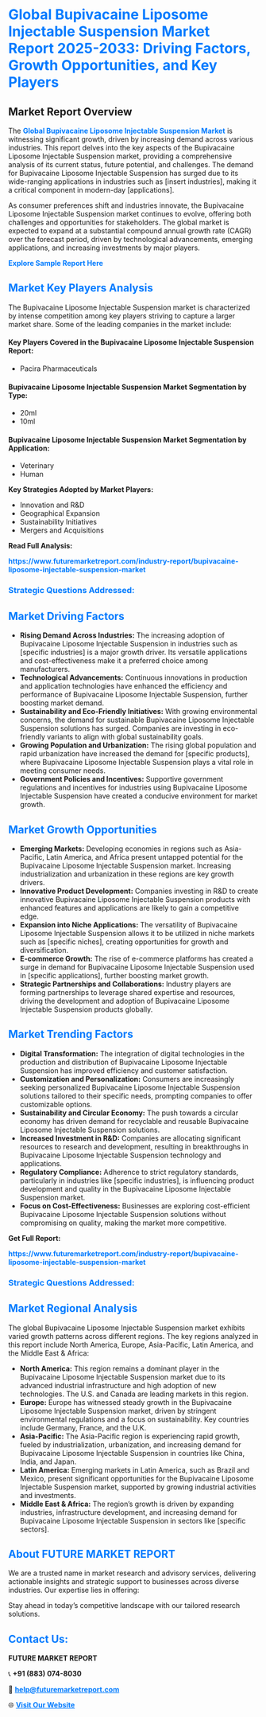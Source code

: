 <h1 style="color: #007BFF;">Global Bupivacaine Liposome Injectable Suspension Market Report 2025-2033: Driving Factors, Growth Opportunities, and Key Players</h1>

<section id="overview">
<h2>Market Report Overview</h2>
<p>The <a href="https://www.futuremarketreport.com/industry-report/bupivacaine-liposome-injectable-suspension-market" style="color: #007BFF; text-decoration: none;"><strong>Global Bupivacaine Liposome Injectable Suspension Market</strong></a> is witnessing significant growth, driven by increasing demand across various industries. This report delves into the key aspects of the Bupivacaine Liposome Injectable Suspension market, providing a comprehensive analysis of its current status, future potential, and challenges. The demand for Bupivacaine Liposome Injectable Suspension has surged due to its wide-ranging applications in industries such as [insert industries], making it a critical component in modern-day [applications].</p>
<p>As consumer preferences shift and industries innovate, the Bupivacaine Liposome Injectable Suspension market continues to evolve, offering both challenges and opportunities for stakeholders. The global market is expected to expand at a substantial compound annual growth rate (CAGR) over the forecast period, driven by technological advancements, emerging applications, and increasing investments by major players.</p>
</section>

<section id="overview">
<p><a href="https://www.futuremarketreport.com/request-sample/reportId=64509" style="color: #007BFF; text-decoration: none;"><strong>Explore Sample Report Here</strong></a></p>
</section>

<section id="key-players">
<h2 style="color: #007BFF;">Market Key Players Analysis</h2>
<p>The Bupivacaine Liposome Injectable Suspension market is characterized by intense competition among key players striving to capture a larger market share. Some of the leading companies in the market include:</p>
<h4>Key Players Covered in the Bupivacaine Liposome Injectable Suspension Report:</h4>
<ul><li>Pacira Pharmaceuticals</li></ul>
<h4>Bupivacaine Liposome Injectable Suspension Market Segmentation by Type:</h4>
<ul><li>20ml</li><li>10ml</li></ul>

<h4>Bupivacaine Liposome Injectable Suspension Market Segmentation by Application:</h4>
<ul><li>Veterinary</li><li>Human</li></ul>
<p><strong>Key Strategies Adopted by Market Players:</strong></p>
<ul>
<li>Innovation and R&D</li>
<li>Geographical Expansion</li>
<li>Sustainability Initiatives</li>
<li>Mergers and Acquisitions</li>
</ul>
</section>

<section>
<p><strong>Read Full Analysis: </strong></p><a href="https://www.futuremarketreport.com/industry-report/bupivacaine-liposome-injectable-suspension-market" style="color: #007BFF; text-decoration: none;"><strong>https://www.futuremarketreport.com/industry-report/bupivacaine-liposome-injectable-suspension-market</strong></a>
<h3 style="color: #007BFF;">Strategic Questions Addressed:</h3>
</section>

<section id="driving-factors">
<h2 style="color: #007BFF;">Market Driving Factors</h2>
<ul>
<li><strong>Rising Demand Across Industries:</strong> The increasing adoption of Bupivacaine Liposome Injectable Suspension in industries such as [specific industries] is a major growth driver. Its versatile applications and cost-effectiveness make it a preferred choice among manufacturers.</li>
<li><strong>Technological Advancements:</strong> Continuous innovations in production and application technologies have enhanced the efficiency and performance of Bupivacaine Liposome Injectable Suspension, further boosting market demand.</li>
<li><strong>Sustainability and Eco-Friendly Initiatives:</strong> With growing environmental concerns, the demand for sustainable Bupivacaine Liposome Injectable Suspension solutions has surged. Companies are investing in eco-friendly variants to align with global sustainability goals.</li>
<li><strong>Growing Population and Urbanization:</strong> The rising global population and rapid urbanization have increased the demand for [specific products], where Bupivacaine Liposome Injectable Suspension plays a vital role in meeting consumer needs.</li>
<li><strong>Government Policies and Incentives:</strong> Supportive government regulations and incentives for industries using Bupivacaine Liposome Injectable Suspension have created a conducive environment for market growth.</li>
</ul>
</section>

<section id="growth-opportunities">
<h2 style="color: #007BFF;">Market Growth Opportunities</h2>
<ul>
<li><strong>Emerging Markets:</strong> Developing economies in regions such as Asia-Pacific, Latin America, and Africa present untapped potential for the Bupivacaine Liposome Injectable Suspension market. Increasing industrialization and urbanization in these regions are key growth drivers.</li>
<li><strong>Innovative Product Development:</strong> Companies investing in R&D to create innovative Bupivacaine Liposome Injectable Suspension products with enhanced features and applications are likely to gain a competitive edge.</li>
<li><strong>Expansion into Niche Applications:</strong> The versatility of Bupivacaine Liposome Injectable Suspension allows it to be utilized in niche markets such as [specific niches], creating opportunities for growth and diversification.</li>
<li><strong>E-commerce Growth:</strong> The rise of e-commerce platforms has created a surge in demand for Bupivacaine Liposome Injectable Suspension used in [specific applications], further boosting market growth.</li>
<li><strong>Strategic Partnerships and Collaborations:</strong> Industry players are forming partnerships to leverage shared expertise and resources, driving the development and adoption of Bupivacaine Liposome Injectable Suspension products globally.</li>
</ul>
</section>

<section id="trending-factors">
<h2 style="color: #007BFF;">Market Trending Factors</h2>
<ul>
<li><strong>Digital Transformation:</strong> The integration of digital technologies in the production and distribution of Bupivacaine Liposome Injectable Suspension has improved efficiency and customer satisfaction.</li>
<li><strong>Customization and Personalization:</strong> Consumers are increasingly seeking personalized Bupivacaine Liposome Injectable Suspension solutions tailored to their specific needs, prompting companies to offer customizable options.</li>
<li><strong>Sustainability and Circular Economy:</strong> The push towards a circular economy has driven demand for recyclable and reusable Bupivacaine Liposome Injectable Suspension solutions.</li>
<li><strong>Increased Investment in R&D:</strong> Companies are allocating significant resources to research and development, resulting in breakthroughs in Bupivacaine Liposome Injectable Suspension technology and applications.</li>
<li><strong>Regulatory Compliance:</strong> Adherence to strict regulatory standards, particularly in industries like [specific industries], is influencing product development and quality in the Bupivacaine Liposome Injectable Suspension market.</li>
<li><strong>Focus on Cost-Effectiveness:</strong> Businesses are exploring cost-efficient Bupivacaine Liposome Injectable Suspension solutions without compromising on quality, making the market more competitive.</li>
</ul>
</section>

<section>
<p><strong>Get Full Report: </strong></p><a href="https://www.futuremarketreport.com/industry-report/bupivacaine-liposome-injectable-suspension-market" style="color: #007BFF; text-decoration: none;"><strong>https://www.futuremarketreport.com/industry-report/bupivacaine-liposome-injectable-suspension-market</strong></a>
<h3 style="color: #007BFF;">Strategic Questions Addressed:</h3>
</section>


<section id="regional-analysis">
<h2 style="color: #007BFF;">Market Regional Analysis</h2>
<p>The global Bupivacaine Liposome Injectable Suspension market exhibits varied growth patterns across different regions. The key regions analyzed in this report include North America, Europe, Asia-Pacific, Latin America, and the Middle East & Africa:</p>
<ul>
<li><strong>North America:</strong> This region remains a dominant player in the Bupivacaine Liposome Injectable Suspension market due to its advanced industrial infrastructure and high adoption of new technologies. The U.S. and Canada are leading markets in this region.</li>
<li><strong>Europe:</strong> Europe has witnessed steady growth in the Bupivacaine Liposome Injectable Suspension market, driven by stringent environmental regulations and a focus on sustainability. Key countries include Germany, France, and the U.K.</li>
<li><strong>Asia-Pacific:</strong> The Asia-Pacific region is experiencing rapid growth, fueled by industrialization, urbanization, and increasing demand for Bupivacaine Liposome Injectable Suspension in countries like China, India, and Japan.</li>
<li><strong>Latin America:</strong> Emerging markets in Latin America, such as Brazil and Mexico, present significant opportunities for the Bupivacaine Liposome Injectable Suspension market, supported by growing industrial activities and investments.</li>
<li><strong>Middle East & Africa:</strong> The region’s growth is driven by expanding industries, infrastructure development, and increasing demand for Bupivacaine Liposome Injectable Suspension in sectors like [specific sectors].</li>
</ul>
</section>

<footer>
<h2 style="color: #007BFF;">About FUTURE MARKET REPORT</h2>
<p>We are a trusted name in market research and advisory services, delivering actionable insights and strategic support to businesses across diverse industries. Our expertise lies in offering:</p>

<p>Stay ahead in today’s competitive landscape with our tailored research solutions.</p>

<h2 style="color: #007BFF;">Contact Us:</h2>
<p><strong>FUTURE MARKET REPORT</strong></p>
<p>📞 <strong>+91 (883) 074-8030</strong></p>
<p>📧 <strong><a href="mailto:help@futuremarketreport.com" style="color: #007BFF;">help@futuremarketreport.com</a></strong></p>
<p>🌐 <strong><a href="https://www.futuremarketreport.com/" style="color: #007BFF;">Visit Our Website</a></strong></p>
</footer>